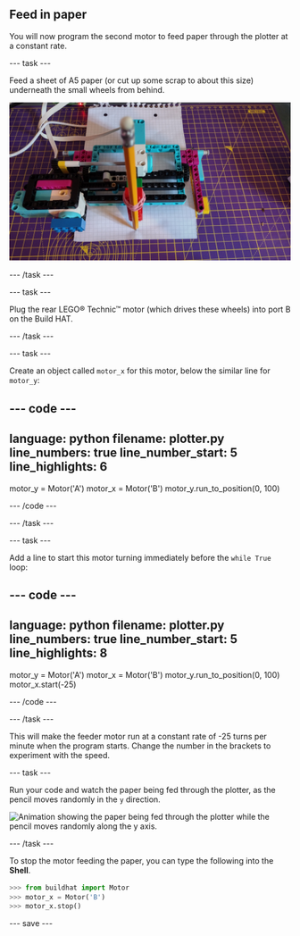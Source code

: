 ## Feed in paper

You will now program the second motor to feed paper through the plotter at a constant rate.

--- task ---

Feed a sheet of A5 paper (or cut up some scrap to about this size) underneath the small wheels from behind.

![Paper has been fed in from the back of the plotter, so that the pencil tip rests on the leading edge.](images/paper_in.jpg)

--- /task ---

--- task ---

Plug the rear LEGO® Technic™ motor (which drives these wheels) into port B on the Build HAT.

--- /task ---

--- task ---

Create an object called `motor_x` for this motor, below the similar line for `motor_y`:

--- code ---
---
language: python filename: plotter.py line_numbers: true line_number_start: 5
line_highlights: 6
---

motor_y = Motor('A') motor_x = Motor('B') motor_y.run_to_position(0, 100)

--- /code ---

--- /task ---

--- task ---

Add a line to start this motor turning immediately before the `while True` loop:

--- code ---
---
language: python filename: plotter.py line_numbers: true line_number_start: 5
line_highlights: 8
---

motor_y = Motor('A') motor_x = Motor('B') motor_y.run_to_position(0, 100) motor_x.start(-25)

--- /code ---

--- /task ---

This will make the feeder motor run at a constant rate of -25 turns per minute when the program starts. Change the number in the brackets to experiment with the speed.

--- task ---

Run your code and watch the paper being fed through the plotter, as the pencil moves randomly in the `y` direction.

![Animation showing the paper being fed through the plotter while the pencil moves randomly along the y axis.](images/feeding_paper.gif)

--- /task ---

To stop the motor feeding the paper, you can type the following into the **Shell**.

```python
>>> from buildhat import Motor
>>> motor_x = Motor('B')
>>> motor_x.stop()
```

--- save ---



